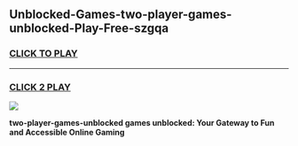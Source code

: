 
## Unblocked-Games-two-player-games-unblocked-Play-Free-szgqa
<h3>
<a href="https://premium76.site?title=two-player-games-unblocked&ref=10A">CLICK TO PLAY</a></h3>
<hr>

<h3>
<a href="https://premium76.site?title=two-player-games-unblocked&ref=10A">CLICK 2 PLAY</a>
  
</h3>

<a href="https://premium76.site?title=two-player-games-unblocked&ref=10A"><img src="https://clearcache.store/games.png"></a>


**two-player-games-unblocked games unblocked: Your Gateway to Fun and Accessible Online Gaming**
